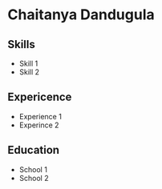 # Chaitanya Dandugula
## Skills
* Skill 1
* Skill 2
## Expericence
* Experience 1
* Experince 2
## Education
* School 1
* School 2

